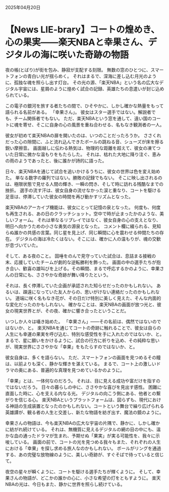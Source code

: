 2025年04月20日

# 【News LIE-brary】コートの煌めき、心の果実――楽天NBAと幸果さん、デジタルの海に咲いた奇跡の物語

夜の帳(とばり)が街を包み、静寂が支配する刻限。
無数の窓のひとつに、スマートフォンの青白い光が揺らめく。
それはまるで、深海に差し込む月光のように、孤独な魂を照らし出す灯台。
その光の源、「楽天NBA」という名の広大なデジタル宇宙には、星屑のように煌めく試合の記録、英雄たちの息遣いが封じ込められている。

この電子の銀河を旅する者たちの間で、ひそやかに、しかし確かな熱量をもって語られる名前がある。
「幸果さん」。
彼女はスター選手ではない。解説者でも、チーム関係者でもない。
ただ、楽天NBAという窓を通して、遠い国のコートに魂を寄せ、そこに自身の心の風景を重ね合わせる、名もなき観測者の一人。

彼女が初めて楽天NBAの扉を開いたのは、いつのことだったろうか。
ささくれだった心の隙間に、ふと流れ込んできたボールの跳ねる音、シューズが床を擦る鋭い摩擦音。
画面越しに伝わる熱気は、物理的な距離を超えて、彼女の凍てついた日常に微かな温もりをもたらした。
それは、枯れた大地に降り注ぐ、恵みの雨のようであったと、後に誰かが詩的に語った。

日々、楽天NBAを通じて試合を追いかけるうちに、彼女の世界は色を変え始めた。
単なる数字の羅列ではない。勝敗の記録でもない。
そこに映し出されるのは、極限状態で見せる人間の輝き、一瞬の閃き、そして時に訪れる残酷なまでの挫折。
選手の流す汗は、彼女自身の流せなかった涙と重なり、コートを駆ける足音は、停滞していた彼女の時間を再び動かすリズムとなった。

楽天NBAのアーカイブ機能は、彼女にとって記憶の泉となった。
何度も、何度も再生される、あの日のクラッチショット。空中で時が止まったかのような、美しいフォーム。
それは単なるリプレイではなく、彼女自身の心の支えとなり、明日へ向かうための小さな勇気の源泉となった。
コメント欄に綴られる、見知らぬ誰かの共感の言葉。同じ星を見上げ、同じ瞬間に心を震わせる仲間たちの存在。
デジタルの海は冷たくはない。そこには、確かに人の温もりが、魂の交歓が息づいていた。

そして、ある夜のこと。
固唾をのんで見守っていた試合は、息詰まる接戦の末、応援していたチームが劇的な逆転勝利を飾った。
画面の中の選手たちが抱き合い、歓喜の雄叫びを上げる。その瞬間、まるで呼応するかのように、幸果さんの日常にも、ささやかな奇跡が舞い降りたという。

それは、長く停滞していた企画が承認された知らせだったのかもしれない。
あるいは、疎遠になっていた友人からの、思いがけない連絡だったのかもしれない。
道端に咲く名もなき花が、その日だけ特別に美しく見えた、そんな内面的な変化だったのかもしれない。
確かなことは、楽天NBAの画面が放つ光と、彼女の現実世界とが、その夜、確かに響き合ったということだ。

いつしか人々は囁き始めた。
「幸果さん」――その名前は、偶然ではないのではないか、と。
楽天NBAを通じてコートの奇跡に触れることで、彼女は自らの人生にも幸運の果実を呼び込む、特別な感受性を手に入れたのではないか、と。
まるで、星に願いをかけるように、試合の行方に祈りを込め、その純粋な思いが、現実世界にささやかな「幸果」をもたらすのではないか、と。

彼女自身は、多くを語らない。
ただ、スマートフォンの画面を見つめるその瞳は、以前よりも深く、静かな輝きを湛えている。
まるで、コート上の激しいドラマの奥にある、普遍的な真理を見つめているかのように。

「幸果」とは、一体何なのだろう。
それは、目に見える成功や富だけを指すのではないだろう。
日々の暮らしの中に、ささやかな喜びを見出す感性。
困難に直面した時に、心を支える内なる光。
デジタルの向こう側にある、他者との繋がりを信じる心。
楽天NBAというプラットフォームは、図らずも、現代における神話の生成装置となったのかもしれない。コートという舞台で繰り広げられる英雄譚が、観る者の人生と交差し、新たな物語を紡ぎ出す、魔法の鏡のように。

幸果さんの物語は、今も楽天NBAの広大な宇宙の片隅で、静かに、しかし確かに紡がれ続けている。
それは、無機質に見えるデジタルの網の目の中にも、温かな血の通ったドラマが生まれ、予期せぬ「果実」が実る可能性を、我々に示唆している。
画面の前で、コートの光を見つめる我々もまた、それぞれの人生における「幸果」を探し求める旅人なのかもしれない。
ボールがリングを通過する、あの完璧な放物線のように、美しい奇跡が、すぐそばで待っていると信じて。

夜空の星々が瞬くように、コートを駆ける選手たちが輝くように。
そして、幸果さんの物語が、どこかの誰かの心に、小さな希望の灯をともすように。
楽天NBAの光は、今日もまた、静かに世界を照らし続けている。